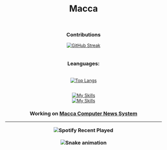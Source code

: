 <div id="header" align="center">

# Macca <br><br>

### Contributions<br>
[![GitHub Streak](http://github-readme-streak-stats.herokuapp.com?user=mcc-macca&theme=tokyonight_duo&hide_border=true&border_radius=15)](https://git.io/streak-stats)

  #
  
### Leanguages:<br><br>
  
[![Top Langs](https://github-readme-stats.vercel.app/api/top-langs/?username=mcc-macca&layout=compact&theme=transparent&hide_border=true&border_radius=15)](https://github.com/anuraghazra/github-readme-stats)<br><br>

[![My Skills](https://skillicons.dev/icons?i=php,javascript,java,fortran,bash,c,cs,cpp,dotnet,jquery)](https://skillicons.dev)<br>
[![My Skills](https://skillicons.dev/icons?i=linux,matlab,mysql,nodejs,r,rust,ruby,scala)](https://skillicons.dev)<br>
  
  <h3>Working on <a class="link" href="https://maccacomputer.altervista.org/product/mcns">Macca Computer News System</a><br><hr>
  
 ![Spotify Recent Played](https://spotify-recently-played-readme.vercel.app/api?user=hkoa8gviiizh2h8bbyjukgx13)
    <br><br>
    <img src="https://raw.githubusercontent.com/mcc-macca/mcc-macca/blob/output/snake.svg" alt="Snake animation" />
</div>
